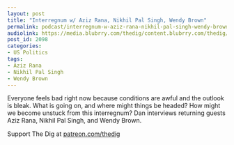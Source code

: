```yaml
---
layout: post
title: "Interregnum w/ Aziz Rana, Nikhil Pal Singh, Wendy Brown"
permalink: podcast/interregnum-w-aziz-rana-nikhil-pal-singh-wendy-brown/
audiolink: https://media.blubrry.com/thedig/content.blubrry.com/thedig/The_Dig-EP_338-Crisis.mp3
post_id: 2098
categories: 
- US Politics
tags: 
- Aziz Rana
- Nikhil Pal Singh
- Wendy Brown
---
```


Everyone feels bad right now because conditions are awful and the outlook is bleak. What is going on, and where might things be headed? How might we become unstuck from this interregnum? Dan interviews returning guests Aziz Rana, Nikhil Pal Singh, and Wendy Brown.

Support The Dig at [patreon.com/thedig](patreon.com/thedig)